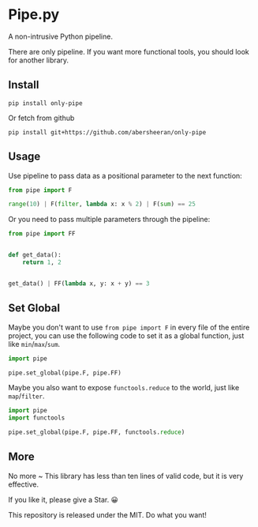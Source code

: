 # Pipe.py

A non-intrusive Python pipeline. 

There are only pipeline. If you want more functional tools, you should look for another library.

## Install

```
pip install only-pipe
```

Or fetch from github

```
pip install git+https://github.com/abersheeran/only-pipe
```

## Usage

Use pipeline to pass data as a positional parameter to the next function:

```python
from pipe import F

range(10) | F(filter, lambda x: x % 2) | F(sum) == 25
```

Or you need to pass multiple parameters through the pipeline:

```python
from pipe import FF


def get_data():
    return 1, 2


get_data() | FF(lambda x, y: x + y) == 3
```

## Set Global

Maybe you don't want to use `from pipe import F` in every file of the entire project, you can use the following code to set it as a global function, just like `min`/`max`/`sum`.

```python
import pipe

pipe.set_global(pipe.F, pipe.FF)
```

Maybe you also want to expose `functools.reduce` to the world, just like `map`/`filter`.

```python
import pipe
import functools

pipe.set_global(pipe.F, pipe.FF, functools.reduce)
```

## More

No more ~ This library has less than ten lines of valid code, but it is very effective. 

If you like it, please give a Star. 😀

This repository is released under the MIT. Do what you want!
